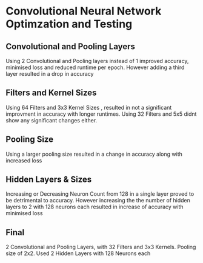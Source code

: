 # Convolutional Neural Network Optimzation and Testing

## Convolutional and Pooling Layers

Using 2 Convolutional and Pooling layers instead of 1 improved accuracy, minimised loss and reduced runtime per epoch. However adding a third layer resulted in a drop in accuracy

## Filters and Kernel Sizes
Using 64 Filters and 3x3 Kernel Sizes , resulted in not a significant improvment in accuracy with longer runtimes. Using 32 Filters and 5x5 didnt show any significant changes either.

## Pooling Size
Using a larger pooling size resulted in a change in accuracy along with increased loss

## Hidden Layers & Sizes
Increasing or Decreasing Neuron Count from 128 in a single layer proved to be detrimental to accuracy. However increasing the the number of hidden layers to 2 with 128 neurons each resulted in increase of accuracy with minimised loss

## Final
2 Convolutional and Pooling Layers, with 32 Filters and 3x3 Kernels. Pooling size of 2x2.
Used 2 Hidden Layers with 128 Neurons each

